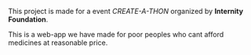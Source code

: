 This project is made for a  event _CREATE-A-THON_ organized by **Internity Foundation**.
<p>This is a web-app we have made for poor peoples who cant afford medicines at reasonable price.</p>

